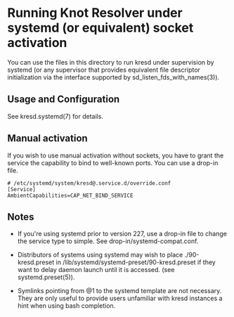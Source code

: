 Running Knot Resolver under systemd (or equivalent) socket activation
=====================================================================

You can use the files in this directory to run kresd under supervision
by systemd (or any supervisor that provides equivalent file descriptor
initialization via the interface supported by
sd_listen_fds_with_names(3)).

Usage and Configuration
-----------------------

See kresd.systemd(7) for details.

Manual activation
-----------------

If you wish to use manual activation without sockets, you have to grant
the service the capability to bind to well-known ports. You can use a drop-in
file.

    # /etc/systemd/system/kresd@.service.d/override.conf
    [Service]
    AmbientCapabilities=CAP_NET_BIND_SERVICE

Notes
-----

*  If you're using systemd prior to version 227, use a drop-in file to change
   the service type to simple. See drop-in/systemd-compat.conf.

*  Distributors of systems using systemd may wish to place
   ./90-kresd.preset in /lib/systemd/systemd-preset/90-kresd.preset if
   they want to delay daemon launch until it is accessed. (see
   systemd.preset(5)).

*  Symlinks pointing from @1 to the systemd template are not necessary. They
   are only useful to provide users unfamiliar with kresd instances a hint
   when using bash completion.
